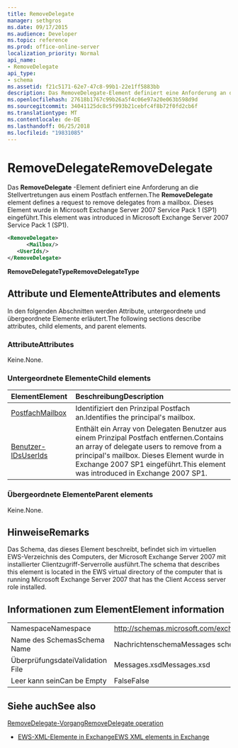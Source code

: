 ```yaml
---
title: RemoveDelegate
manager: sethgros
ms.date: 09/17/2015
ms.audience: Developer
ms.topic: reference
ms.prod: office-online-server
localization_priority: Normal
api_name:
- RemoveDelegate
api_type:
- schema
ms.assetid: f21c5171-62e7-47c8-99b1-22e1ff5883bb
description: Das RemoveDelegate-Element definiert eine Anforderung an die Stellvertretungen aus einem Postfach entfernen. Dieses Element wurde in Microsoft Exchange Server 2007 Service Pack 1 (SP1) eingeführt.
ms.openlocfilehash: 27618b1767c99b26a5f4c06e97a20e063b598d9d
ms.sourcegitcommit: 34041125dc8c5f993b21cebfc4f8b72f0fd2cb6f
ms.translationtype: MT
ms.contentlocale: de-DE
ms.lasthandoff: 06/25/2018
ms.locfileid: "19831085"
---
```

# <a name="removedelegate"></a><span data-ttu-id="8bc46-104">RemoveDelegate</span><span class="sxs-lookup"><span data-stu-id="8bc46-104">RemoveDelegate</span></span>

<span data-ttu-id="8bc46-105">Das **RemoveDelegate** -Element definiert eine Anforderung an die Stellvertretungen aus einem Postfach entfernen.</span><span class="sxs-lookup"><span data-stu-id="8bc46-105">The **RemoveDelegate** element defines a request to remove delegates from a mailbox.</span></span> <span data-ttu-id="8bc46-106">Dieses Element wurde in Microsoft Exchange Server 2007 Service Pack 1 (SP1) eingeführt.</span><span class="sxs-lookup"><span data-stu-id="8bc46-106">This element was introduced in Microsoft Exchange Server 2007 Service Pack 1 (SP1).</span></span> 
  
```xml
<RemoveDelegate>
      <Mailbox/>
   <UserIds/>
</RemoveDelegate>
```

 <span data-ttu-id="8bc46-107">**RemoveDelegateType**</span><span class="sxs-lookup"><span data-stu-id="8bc46-107">**RemoveDelegateType**</span></span>
## <a name="attributes-and-elements"></a><span data-ttu-id="8bc46-108">Attribute und Elemente</span><span class="sxs-lookup"><span data-stu-id="8bc46-108">Attributes and elements</span></span>

<span data-ttu-id="8bc46-109">In den folgenden Abschnitten werden Attribute, untergeordnete und übergeordnete Elemente erläutert.</span><span class="sxs-lookup"><span data-stu-id="8bc46-109">The following sections describe attributes, child elements, and parent elements.</span></span>
  
### <a name="attributes"></a><span data-ttu-id="8bc46-110">Attribute</span><span class="sxs-lookup"><span data-stu-id="8bc46-110">Attributes</span></span>

<span data-ttu-id="8bc46-111">Keine.</span><span class="sxs-lookup"><span data-stu-id="8bc46-111">None.</span></span>
  
### <a name="child-elements"></a><span data-ttu-id="8bc46-112">Untergeordnete Elemente</span><span class="sxs-lookup"><span data-stu-id="8bc46-112">Child elements</span></span>

|<span data-ttu-id="8bc46-113">**Element**</span><span class="sxs-lookup"><span data-stu-id="8bc46-113">**Element**</span></span>|<span data-ttu-id="8bc46-114">**Beschreibung**</span><span class="sxs-lookup"><span data-stu-id="8bc46-114">**Description**</span></span>|
|:-----|:-----|
|[<span data-ttu-id="8bc46-115">Postfach</span><span class="sxs-lookup"><span data-stu-id="8bc46-115">Mailbox</span></span>](mailbox.md) <br/> |<span data-ttu-id="8bc46-116">Identifiziert den Prinzipal Postfach an.</span><span class="sxs-lookup"><span data-stu-id="8bc46-116">Identifies the principal's mailbox.</span></span>  <br/> |
|[<span data-ttu-id="8bc46-117">Benutzer-IDs</span><span class="sxs-lookup"><span data-stu-id="8bc46-117">UserIds</span></span>](userids.md) <br/> |<span data-ttu-id="8bc46-118">Enthält ein Array von Delegaten Benutzer aus einem Prinzipal Postfach entfernen.</span><span class="sxs-lookup"><span data-stu-id="8bc46-118">Contains an array of delegate users to remove from a principal's mailbox.</span></span> <span data-ttu-id="8bc46-119">Dieses Element wurde in Exchange 2007 SP1 eingeführt.</span><span class="sxs-lookup"><span data-stu-id="8bc46-119">This element was introduced in Exchange 2007 SP1.</span></span>  <br/> |
   
### <a name="parent-elements"></a><span data-ttu-id="8bc46-120">Übergeordnete Elemente</span><span class="sxs-lookup"><span data-stu-id="8bc46-120">Parent elements</span></span>

<span data-ttu-id="8bc46-121">Keine.</span><span class="sxs-lookup"><span data-stu-id="8bc46-121">None.</span></span>
  
## <a name="remarks"></a><span data-ttu-id="8bc46-122">Hinweise</span><span class="sxs-lookup"><span data-stu-id="8bc46-122">Remarks</span></span>

<span data-ttu-id="8bc46-123">Das Schema, das dieses Element beschreibt, befindet sich im virtuellen EWS-Verzeichnis des Computers, der Microsoft Exchange Server 2007 mit installierter Clientzugriff-Serverrolle ausführt.</span><span class="sxs-lookup"><span data-stu-id="8bc46-123">The schema that describes this element is located in the EWS virtual directory of the computer that is running Microsoft Exchange Server 2007 that has the Client Access server role installed.</span></span>
  
## <a name="element-information"></a><span data-ttu-id="8bc46-124">Informationen zum Element</span><span class="sxs-lookup"><span data-stu-id="8bc46-124">Element information</span></span>

|||
|:-----|:-----|
|<span data-ttu-id="8bc46-125">Namespace</span><span class="sxs-lookup"><span data-stu-id="8bc46-125">Namespace</span></span>  <br/> |http://schemas.microsoft.com/exchange/services/2006/messages  <br/> |
|<span data-ttu-id="8bc46-126">Name des Schemas</span><span class="sxs-lookup"><span data-stu-id="8bc46-126">Schema Name</span></span>  <br/> |<span data-ttu-id="8bc46-127">Nachrichtenschema</span><span class="sxs-lookup"><span data-stu-id="8bc46-127">Messages schema</span></span>  <br/> |
|<span data-ttu-id="8bc46-128">Überprüfungsdatei</span><span class="sxs-lookup"><span data-stu-id="8bc46-128">Validation File</span></span>  <br/> |<span data-ttu-id="8bc46-129">Messages.xsd</span><span class="sxs-lookup"><span data-stu-id="8bc46-129">Messages.xsd</span></span>  <br/> |
|<span data-ttu-id="8bc46-130">Leer kann sein</span><span class="sxs-lookup"><span data-stu-id="8bc46-130">Can be Empty</span></span>  <br/> |<span data-ttu-id="8bc46-131">False</span><span class="sxs-lookup"><span data-stu-id="8bc46-131">False</span></span>  <br/> |
   
## <a name="see-also"></a><span data-ttu-id="8bc46-132">Siehe auch</span><span class="sxs-lookup"><span data-stu-id="8bc46-132">See also</span></span>



[<span data-ttu-id="8bc46-133">RemoveDelegate-Vorgang</span><span class="sxs-lookup"><span data-stu-id="8bc46-133">RemoveDelegate operation</span></span>](removedelegate-operation.md)


- [<span data-ttu-id="8bc46-134">EWS-XML-Elemente in Exchange</span><span class="sxs-lookup"><span data-stu-id="8bc46-134">EWS XML elements in Exchange</span></span>](ews-xml-elements-in-exchange.md)

